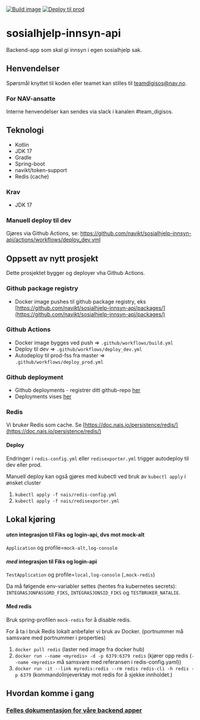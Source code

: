 [![Build image](https://github.com/navikt/sosialhjelp-innsyn-api/actions/workflows/build.yml/badge.svg?branch=master)](https://github.com/navikt/sosialhjelp-innsyn-api/actions/workflows/build.yml)
[![Deploy til prod](https://github.com/navikt/sosialhjelp-innsyn-api/actions/workflows/deploy_prod.yml/badge.svg)](https://github.com/navikt/sosialhjelp-innsyn-api/actions/workflows/deploy_prod.yml)

# sosialhjelp-innsyn-api
Backend-app som skal gi innsyn i egen sosialhjelp sak.

## Henvendelser
Spørsmål knyttet til koden eller teamet kan stilles til teamdigisos@nav.no.

### For NAV-ansatte
Interne henvendelser kan sendes via slack i kanalen #team_digisos.

## Teknologi
* Kotlin
* JDK 17
* Gradle
* Spring-boot
* navikt/token-support
* Redis (cache)

### Krav
- JDK 17

### Manuell deploy til dev
Gjøres via Github Actions, se: https://github.com/navikt/sosialhjelp-innsyn-api/actions/workflows/deploy_dev.yml

## Oppsett av nytt prosjekt
Dette prosjektet bygger og deployer vha Github Actions.

### Github package registry
- Docker image pushes til github package registry, eks [https://github.com/navikt/sosialhjelp-innsyn-api/packages/](https://github.com/navikt/sosialhjelp-innsyn-api/packages/)

### Github Actions
- Docker image bygges ved push => `.github/workflows/build.yml`
- Deploy til dev => `.github/workflows/deploy_dev.yml`
- Autodeploy til prod-fss fra master => `.github/workflows/deploy_prod.yml`

### Github deployment
- Github deployments - registrer ditt github-repo [her](https://deployment.prod-sbs.nais.io/auth/form)
- Deployments vises [her](https://github.com/navikt/sosialhjelp-innsyn-api/deployments)


### Redis
Vi bruker Redis som cache. Se [https://doc.nais.io/persistence/redis/](https://doc.nais.io/persistence/redis/)

#### Deploy
Endringer i `redis-config.yml` eller `redisexporter.yml` trigger autodeploy til dev eller prod.

Manuell deploy kan også gjøres med kubectl ved bruk av `kubectl apply` i ønsket cluster
1. `kubectl apply -f nais/redis-config.yml`
2. `kubectl apply -f nais/redisexporter.yml`

## Lokal kjøring
#### *uten* integrasjon til Fiks og login-api, dvs mot mock-alt
`Application` og profile=`mock-alt,log-console`
#### *med* integrasjon til Fiks og login-api
`TestApplication` og profile=`local,log-console` (`,mock-redis`)

Da må følgende env-variabler settes (hentes fra kubernetes secrets): \
`INTEGRASJONPASSORD_FIKS`, `INTEGRASJONSID_FIKS` og `TESTBRUKER_NATALIE`.

#### Med redis
Bruk spring-profilen `mock-redis` for å disable redis.

For å ta i bruk Redis lokalt anbefaler vi bruk av Docker. (portnummer må samsvare med portnummer i properties)
1. `docker pull redis` (laster ned image fra docker hub)
2. `docker run --name <myredis> -d -p 6379:6379 redis` 
(kjører opp redis (`--name <myredis>` må samsvare med referansen i redis-config.yaml))
3. `docker run -it --link myredis:redis --rm redis redis-cli -h redis -p 6379` 
(kommandolinjeverktøy mot redis for å sjekke innholdet.)

## Hvordan komme i gang
### [Felles dokumentasjon for våre backend apper](https://github.com/navikt/digisos/blob/main/oppsett-devmiljo.md#backend-gradle)
